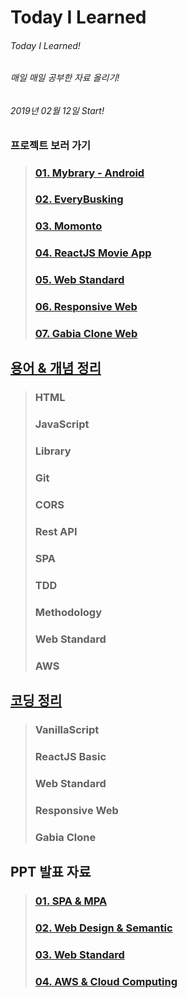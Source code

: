# Today I Learned

###### Today I Learned!
###### 매일 매일 공부한 자료 올리기!
###### 2019년 02월 12일 Start!

### 프로젝트 보러 가기

> ### [01. Mybrary - Android](https://github.com/engus93/android_portfolio_mybrary/)
> ### [02. EveryBusking](https://github.com/engus93/php_portfolio_everybusking/)
> ### [03. Momonto](https://github.com/engus93/engus93.github.io/)
> ### [04. ReactJS Movie App](https://github.com/engus93/ReactJS_Movie_App/)
> ### [05. Web Standard](https://github.com/engus93/webStandard_basic/)
> ### [06. Responsive Web](https://engus93.github.io/responsiveWebBasic/)
> ### [07. Gabia Clone Web](https://github.com/engus93/gaibaCloneWeb/)


## [용어 & 개념 정리](HandBook/README.md)

> ### HTML
> ### JavaScript
> ### Library
> ### Git
> ### CORS
> ### Rest API
> ### SPA
> ### TDD
> ### Methodology
> ### Web Standard
> ### AWS
 
## [코딩 정리](Code/README.md)
> ### VanillaScript
> ### ReactJS Basic
> ### Web Standard
> ### Responsive Web
> ### Gabia Clone

## PPT 발표 자료

> ### [01. SPA & MPA](https://docs.google.com/presentation/d/1C1C0rFBdZA1elzCru_7F26fzOHHDTgbxIZKANe7bGSc/edit?usp=sharing)
> ### [02. Web Design & Semantic](https://docs.google.com/presentation/d/1VfhHuRTBzVNfWJG_eQmXDqvSZ0AEiXMdqEWVNfYafYI/edit?usp=sharing)
> ### [03. Web Standard](https://docs.google.com/presentation/d/1rEkL7xeXF305zfKGlV6NfUGEdrwaX3-YewJESeH2T3s/edit?usp=sharing)
> ### [04. AWS & Cloud Computing](https://docs.google.com/presentation/d/11T85ym5Uzf0sfLkDCRgLtVtja5IvF-QGJVPsl3xIWcg/edit?usp=sharing)
